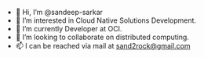 - 👋 Hi, I’m @sandeep-sarkar
- 👀 I’m interested in Cloud Native Solutions Development.
- 🌱 I’m currently Developer at OCI.
- 💞️ I’m looking to collaborate on distributed computing.
- 📫 I can be reached via mail at sand2rock@gmail.com

<!---
sandeep-sarkar/sandeep-sarkar is a ✨ special ✨ repository because its `README.md` (this file) appears on your GitHub profile.
You can click the Preview link to take a look at your changes.
--->
